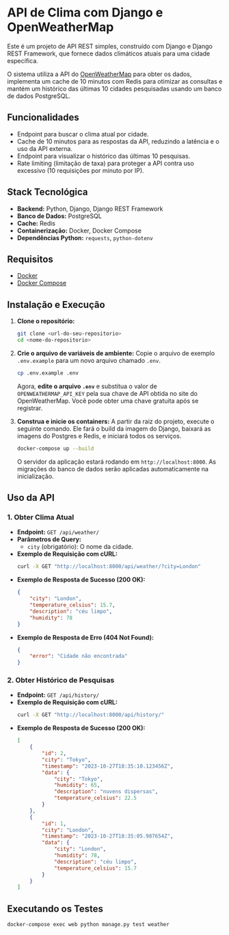 # API de Clima com Django e OpenWeatherMap

Este é um projeto de API REST simples, construído com Django e Django REST Framework, que fornece dados climáticos atuais para uma cidade específica.

O sistema utiliza a API do [OpenWeatherMap](https://openweathermap.org/api) para obter os dados, implementa um cache de 10 minutos com Redis para otimizar as consultas e mantém um histórico das últimas 10 cidades pesquisadas usando um banco de dados PostgreSQL.

## Funcionalidades

- Endpoint para buscar o clima atual por cidade.
- Cache de 10 minutos para as respostas da API, reduzindo a latência e o uso da API externa.
- Endpoint para visualizar o histórico das últimas 10 pesquisas.
- Rate limiting (limitação de taxa) para proteger a API contra uso excessivo (10 requisições por minuto por IP).

## Stack Tecnológica

- **Backend:** Python, Django, Django REST Framework
- **Banco de Dados:** PostgreSQL
- **Cache:** Redis
- **Containerização:** Docker, Docker Compose
- **Dependências Python:** `requests`, `python-dotenv`

## Requisitos

- [Docker](https://www.docker.com/get-started)
- [Docker Compose](https://docs.docker.com/compose/install/)

## Instalação e Execução

1.  **Clone o repositório:**
    ```bash
    git clone <url-do-seu-repositorio>
    cd <nome-do-repositorio>
    ```

2.  **Crie o arquivo de variáveis de ambiente:**
    Copie o arquivo de exemplo `.env.example` para um novo arquivo chamado `.env`.
    ```bash
    cp .env.example .env
    ```
    Agora, **edite o arquivo `.env`** e substitua o valor de `OPENWEATHERMAP_API_KEY` pela sua chave de API obtida no site do OpenWeatherMap. Você pode obter uma chave gratuita após se registrar.

3.  **Construa e inicie os containers:**
    A partir da raiz do projeto, execute o seguinte comando. Ele fará o build da imagem do Django, baixará as imagens do Postgres e Redis, e iniciará todos os serviços.
    ```bash
    docker-compose up --build
    ```
    O servidor da aplicação estará rodando em `http://localhost:8000`. As migrações do banco de dados serão aplicadas automaticamente na inicialização.

## Uso da API

### 1. Obter Clima Atual

- **Endpoint:** `GET /api/weather/`
- **Parâmetros de Query:**
  - `city` (obrigatório): O nome da cidade.
- **Exemplo de Requisição com cURL:**
  ```bash
  curl -X GET "http://localhost:8000/api/weather/?city=London"
  ```
- **Exemplo de Resposta de Sucesso (200 OK):**
  ```json
  {
      "city": "London",
      "temperature_celsius": 15.7,
      "description": "céu limpo",
      "humidity": 78
  }
  ```
- **Exemplo de Resposta de Erro (404 Not Found):**
  ```json
  {
      "error": "Cidade não encontrada"
  }
  ```

### 2. Obter Histórico de Pesquisas

- **Endpoint:** `GET /api/history/`
- **Exemplo de Requisição com cURL:**
  ```bash
  curl -X GET "http://localhost:8000/api/history/"
  ```
- **Exemplo de Resposta de Sucesso (200 OK):**
  ```json
  [
      {
          "id": 2,
          "city": "Tokyo",
          "timestamp": "2023-10-27T18:35:10.123456Z",
          "data": {
              "city": "Tokyo",
              "humidity": 65,
              "description": "nuvens dispersas",
              "temperature_celsius": 22.5
          }
      },
      {
          "id": 1,
          "city": "London",
          "timestamp": "2023-10-27T18:35:05.987654Z",
          "data": {
              "city": "London",
              "humidity": 78,
              "description": "céu limpo",
              "temperature_celsius": 15.7
          }
      }
  ]
  ```

## Executando os Testes
```bash
docker-compose exec web python manage.py test weather

```
